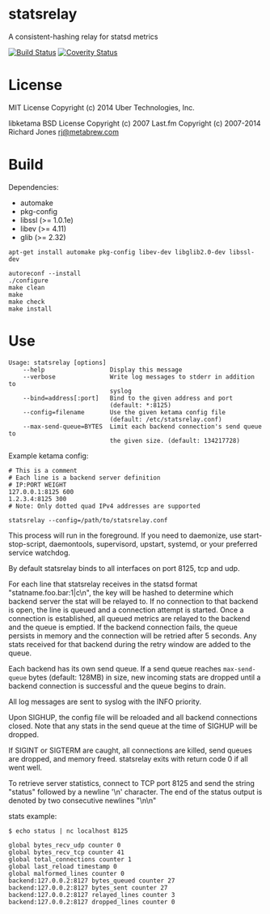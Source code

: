 # statsrelay
A consistent-hashing relay for statsd metrics

[![Build Status](https://travis-ci.org/uber/statsrelay.svg?branch=master)](https://travis-ci.org/uber/statsrelay)
[![Coverity Status](https://scan.coverity.com/projects/2789/badge.svg)](https://scan.coverity.com/projects/2789)

# License
MIT License
Copyright (c) 2014 Uber Technologies, Inc.

libketama
BSD License
Copyright (c) 2007 Last.fm
Copyright (c) 2007-2014 Richard Jones <rj@metabrew.com>

# Build

Dependencies:
- automake
- pkg-config
- libssl (>= 1.0.1e)
- libev (>= 4.11)
- glib (>= 2.32)

```
apt-get install automake pkg-config libev-dev libglib2.0-dev libssl-dev

autoreconf --install
./configure
make clean
make
make check
make install
```

# Use

```
Usage: statsrelay [options]
    --help                  Display this message
    --verbose               Write log messages to stderr in addition to
                            syslog
    --bind=address[:port]   Bind to the given address and port
                            (default: *:8125)
    --config=filename       Use the given ketama config file
                            (default: /etc/statsrelay.conf)
    --max-send-queue=BYTES  Limit each backend connection's send queue to
                            the given size. (default: 134217728)
```

Example ketama config:
```
# This is a comment
# Each line is a backend server definition
# IP:PORT WEIGHT
127.0.0.1:8125 600
1.2.3.4:8125 300
# Note: Only dotted quad IPv4 addresses are supported
```

```
statsrelay --config=/path/to/statsrelay.conf
```

This process will run in the foreground. If you need to daemonize, use
start-stop-script, daemontools, supervisord, upstart, systemd, or your
preferred service watchdog.

By default statsrelay binds to all interfaces on port 8125, tcp and udp.

For each line that statsrelay receives in the statsd format
"statname.foo.bar:1|c\n", the key will be hashed to determine which
backend server the stat will be relayed to. If no connection to that
backend is open, the line is queued and a connection attempt is
started. Once a connection is established, all queued metrics are
relayed to the backend and the queue is emptied. If the backend
connection fails, the queue persists in memory and the connection will
be retried after 5 seconds. Any stats received for that backend during
the retry window are added to the queue.

Each backend has its own send queue. If a send queue reaches
`max-send-queue` bytes (default: 128MB) in size, new incoming stats
are dropped until a backend connection is successful and the queue
begins to drain.

All log messages are sent to syslog with the INFO priority.

Upon SIGHUP, the config file will be reloaded and all backend
connections closed. Note that any stats in the send queue at the time
of SIGHUP will be dropped.

If SIGINT or SIGTERM are caught, all connections are killed, send
queues are dropped, and memory freed. statsrelay exits with return
code 0 if all went well.

To retrieve server statistics, connect to TCP port 8125 and send the
string "status" followed by a newline '\n' character. The end of the
status output is denoted by two consecutive newlines "\n\n"

stats example:
```
$ echo status | nc localhost 8125

global bytes_recv_udp counter 0
global bytes_recv_tcp counter 41
global total_connections counter 1
global last_reload timestamp 0
global malformed_lines counter 0
backend:127.0.0.2:8127 bytes_queued counter 27
backend:127.0.0.2:8127 bytes_sent counter 27
backend:127.0.0.2:8127 relayed_lines counter 3
backend:127.0.0.2:8127 dropped_lines counter 0

```
